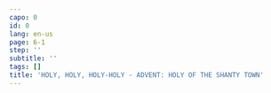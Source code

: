 ```yaml
---
capo: 0
id: 0
lang: en-us
page: 6-1
step: ''
subtitle: ''
tags: []
title: 'HOLY, HOLY, HOLY-HOLY - ADVENT: HOLY OF THE SHANTY TOWN'
---
```

